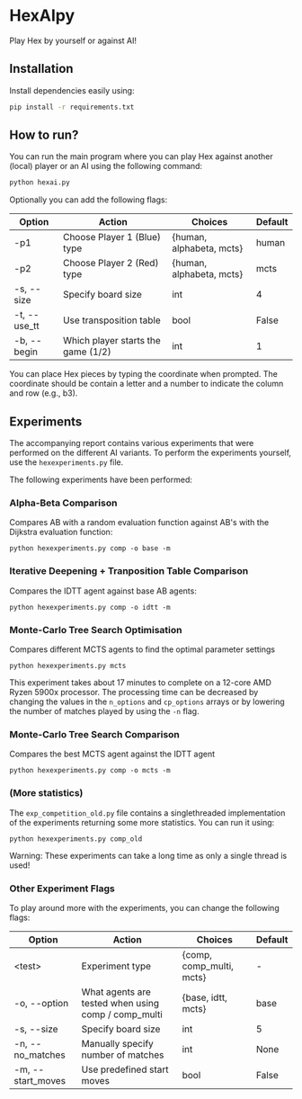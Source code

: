 # HexAIpy

Play Hex by yourself or against AI!

## Installation

Install dependencies easily using:

```bash
pip install -r requirements.txt
```

## How to run?

You can run the main program where you can play Hex against another (local) player or an AI using the following command:

```bash
python hexai.py
```

Optionally you can add the following flags:

|Option | Action | Choices | Default |
| --- | --- | --- | --- |
| -p1 | Choose Player 1 (Blue) type | {human, alphabeta, mcts} | human |
| -p2 | Choose Player 2 (Red) type | {human, alphabeta, mcts} | mcts |
| -s, --size | Specify board size | int | 4 |
| -t, --use_tt | Use transposition table | bool | False |
| -b, --begin | Which player starts the game (1/2) | int | 1 |

You can place Hex pieces by typing the coordinate when prompted. The coordinate should be contain a letter and a number to indicate the column and row (e.g., b3).

## Experiments

The accompanying report contains various experiments that were performed on the different AI variants. To perform the experiments yourself, use the `hexexperiments.py` file.

The following experiments have been performed:

### Alpha-Beta Comparison

Compares AB with a random evaluation function against AB's with the Dijkstra evaluation function: 

```
python hexexperiments.py comp -o base -m
```

### Iterative Deepening + Tranposition Table Comparison

Compares the IDTT agent against base AB agents:

```
python hexexperiments.py comp -o idtt -m
```

### Monte-Carlo Tree Search Optimisation

Compares different MCTS agents to find the optimal parameter settings

```
python hexexperiments.py mcts
```

This experiment takes about 17 minutes to complete on a 12-core AMD Ryzen 5900x processor. The processing time can be decreased by changing the values in the `n_options` and `cp_options` arrays or by lowering the number of matches played by using the `-n` flag.

### Monte-Carlo Tree Search Comparison

Compares the best MCTS agent against the IDTT agent

```
python hexexperiments.py comp -o mcts -m
```

### (More statistics)

The `exp_competition_old.py` file contains a singlethreaded implementation of the experiments returning some more statistics. You can run it using:

```
python hexexperiments.py comp_old
```

Warning: These experiments can take a long time as only a single thread is used!

### Other Experiment Flags

To play around more with the experiments, you can change the following flags:

|Option | Action | Choices | Default |
| --- | --- | --- | --- |
| \<test\> | Experiment type | {comp, comp_multi, mcts} | - |
| -o, --option | What agents are tested when using comp / comp_multi | {base, idtt, mcts} | base |
| -s, --size | Specify board size | int | 5 |
| -n, --no_matches | Manually specify number of matches | int | None |
| -m, --start_moves | Use predefined start moves | bool | False |